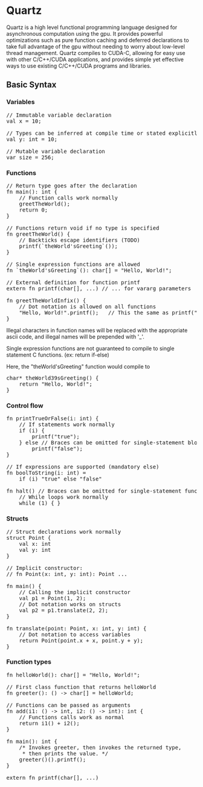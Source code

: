# Quartz

Quartz is a high level functional programming language designed
for asynchronous computation using the gpu. It provides powerful
optimizations such as pure function caching and deferred
declarations to take full advantage of the gpu without needing
to worry about low-level thread management. Quartz compiles to 
CUDA-C, allowing for easy use with other C/C++/CUDA 
applications, and provides simple yet effective ways to use
existing C/C++/CUDA programs and libraries.

## Basic Syntax

### Variables

<pre>
// Immutable variable declaration
val x = 10;

// Types can be inferred at compile time or stated explicitly 
val y: int = 10;

// Mutable variable declaration
var size = 256;
</pre>

### Functions

<pre>
// Return type goes after the declaration
fn main(): int {
    // Function calls work normally
    greetTheWorld();
    return 0;
}

// Functions return void if no type is specified
fn greetTheWorld() {
    // Backticks escape identifiers (TODO)
    printf(`theWorld'sGreeting`());
}

// Single expression functions are allowed
fn `theWorld'sGreeting`(): char[] = "Hello, World!";

// External definition for function printf
extern fn printf(char[], ...) // ... for vararg parameters

fn greetTheWorldInfix() {
    // Dot notation is allowed on all functions
    "Hello, World!".printf();   // This the same as printf("Hello, World!");
}
</pre>

Illegal characters in function names will be replaced with
the appropriate ascii code, and illegal names will be prepended
with '_'.

Single expression functions are not guaranteed to compile to
single statement C functions. (ex: return if-else)

Here, the "theWorld'sGreeting" function would compile to

<pre>
char* theWorld39sGreeting() { 
    return "Hello, World!";
}
</pre>

### Control flow 

<pre>
fn printTrueOrFalse(i: int) {
    // If statements work normally
    if (i) {
        printf("true");
    } else // Braces can be omitted for single-statement blocks
        printf("false");
}

// If expressions are supported (mandatory else)
fn boolToString(i: int) =
    if (i) "true" else "false"

fn halt() // Braces can be omitted for single-statement functions, too
    // While loops work normally
    while (1) { }
</pre>

### Structs

<pre>
// Struct declarations work normally
struct Point {
    val x: int
    val y: int
}

// Implicit constructor:
// fn Point(x: int, y: int): Point ...

fn main() {
    // Calling the implicit constructor
    val p1 = Point(1, 2);
    // Dot notation works on structs
    val p2 = p1.translate(2, 2);
}

fn translate(point: Point, x: int, y: int) {
    // Dot notation to access variables
    return Point(point.x + x, point.y + y);
}
</pre>

### Function types

<pre>
fn helloWorld(): char[] = "Hello, World!";

// First class function that returns helloWorld
fn greeter(): () -> char[] = helloWorld;

// Functions can be passed as arguments
fn add(i1: () -> int, i2: () -> int): int {
    // Functions calls work as normal
    return i1() + i2();
}

fn main(): int {
    /* Invokes greeter, then invokes the returned type, 
     * then prints the value. */
    greeter()().printf();
}

extern fn printf(char[], ...)
</pre>
